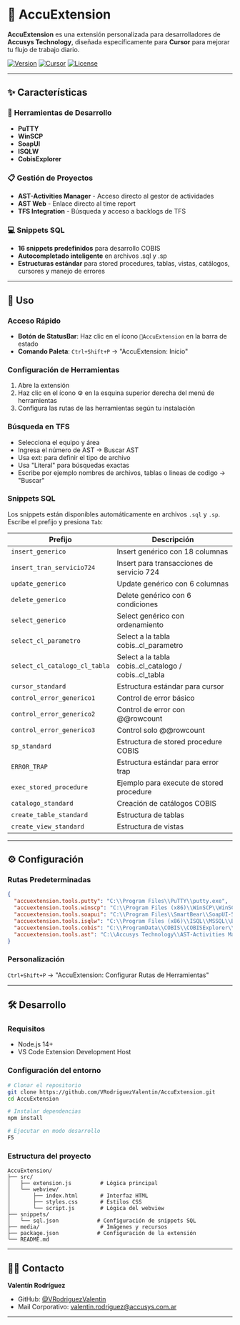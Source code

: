 ﻿# 🚀 AccuExtension

**AccuExtension** es una extensión personalizada para desarrolladores de **Accusys Technology**, diseñada específicamente para **Cursor** para mejorar tu flujo de trabajo diario.

[![Version](https://img.shields.io/badge/version-1.0.5-blue.svg)](https://open-vsx.org/extension/accusys-technology/accuextension)
[![Cursor](https://img.shields.io/badge/Cursor-1.3.9+-black.svg)](https://cursor.com/?from=home)
[![License](https://img.shields.io/badge/license-MIT-green.svg)](LICENSE)

---

## ✨ Características

### 🔧 **Herramientas de Desarrollo**
- **PuTTY**
- **WinSCP**
- **SoapUI**
- **ISQLW**
- **CobisExplorer**

### 📋 **Gestión de Proyectos**
- **AST-Activities Manager** - Acceso directo al gestor de actividades
- **AST Web** - Enlace directo al time report
- **TFS Integration** - Búsqueda y acceso a backlogs de TFS

### 💻 **Snippets SQL**
- **16 snippets predefinidos** para desarrollo COBIS
- **Autocompletado inteligente** en archivos .sql y .sp
- **Estructuras estándar** para stored procedures, tablas, vistas, catálogos, cursores y manejo de errores

---


## 📖 Uso

### Acceso Rápido
- **Botón de StatusBar**: Haz clic en el ícono `🚀AccuExtension` en la barra de estado
- **Comando Paleta**: `Ctrl+Shift+P` → "AccuExtension: Inicio"

### Configuración de Herramientas
1. Abre la extensión
2. Haz clic en el ícono ⚙️ en la esquina superior derecha del menú de herramientas
3. Configura las rutas de las herramientas según tu instalación



### Búsqueda en TFS
- Selecciona el equipo y área
- Ingresa el número de AST → Buscar AST
- Usa ext: para definir el tipo de archivo
- Usa "Literal" para búsquedas exactas
- Escribe por ejemplo nombres de archivos, tablas o lineas de codigo → "Buscar"

### Snippets SQL
Los snippets están disponibles automáticamente en archivos `.sql` y `.sp`. Escribe el prefijo y presiona `Tab`:

| Prefijo | Descripción |
|---------|-------------|
| `insert_generico` | Insert genérico con 18 columnas |
| `insert_tran_servicio724` | Insert para transacciones de servicio 724 |
| `update_generico` | Update genérico con 6 columnas |
| `delete_generico` | Delete genérico con 6 condiciones |
| `select_generico` | Select genérico con ordenamiento |
| `select_cl_parametro` | Select a la tabla cobis..cl_parametro |
| `select_cl_catalogo_cl_tabla` | Select a la tabla cobis..cl_catalogo / cobis..cl_tabla |
| `cursor_standard` | Estructura estándar para cursor |
| `control_error_generico1` | Control de error básico |
| `control_error_generico2` | Control de error con @@rowcount |
| `control_error_generico3` | Control solo @@rowcount |
| `sp_standard` | Estructura de stored procedure COBIS |
| `ERROR_TRAP` | Estructura estándar para error trap |
| `exec_stored_procedure` | Ejemplo para execute de stored procedure |
| `catalogo_standard` | Creación de catálogos COBIS |
| `create_table_standard` | Estructura de tablas |
| `create_view_standard` | Estructura de vistas | 

---

## ⚙️ Configuración

### Rutas Predeterminadas
```json
{
  "accuextension.tools.putty": "C:\\Program Files\\PuTTY\\putty.exe",
  "accuextension.tools.winscp": "C:\\Program Files (x86)\\WinSCP\\WinSCP.exe",
  "accuextension.tools.soapui": "C:\\Program Files\\SmartBear\\SoapUI-5.7.2\\bin\\SoapUI-5.7.2.exe",
  "accuextension.tools.isqlw": "C:\\Program Files (x86)\\ISQL\\MSSQL\\BINN\\ISQLW.EXE",
  "accuextension.tools.cobis": "C:\\ProgramData\\COBIS\\COBISExplorer\\COBISCorp.eCOBIS.COBISExplorer.Shell.exe",
  "accuextension.tools.ast": "C:\\Accusys Technology\\AST-Activities Manager\\ejecutable\\Administrador.exe"
}
```

### Personalización
`Ctrl+Shift+P` → "AccuExtension: Configurar Rutas de Herramientas"

---

## 🛠️ Desarrollo

### Requisitos
- Node.js 14+
- VS Code Extension Development Host

### Configuración del entorno
```bash
# Clonar el repositorio
git clone https://github.com/VRodriguezValentin/AccuExtension.git
cd AccuExtension

# Instalar dependencias
npm install

# Ejecutar en modo desarrollo
F5
```

### Estructura del proyecto
```
AccuExtension/
├── src/
│   ├── extension.js         # Lógica principal
│   └── webview/
│       ├── index.html       # Interfaz HTML
│       ├── styles.css       # Estilos CSS
│       └── script.js        # Lógica del webview
├── snippets/
│   └── sql.json            # Configuración de snippets SQL
├── media/                   # Imágenes y recursos
├── package.json            # Configuración de la extensión
└── README.md
```

---

## 👨‍💻 Contacto

**Valentín Rodríguez**
- GitHub: [@VRodriguezValentin](https://github.com/VRodriguezValentin)
- Mail Corporativo: [valentin.rodriguez@accusys.com.ar](mailto:valentin.rodriguez@accusys.com.ar)

---
